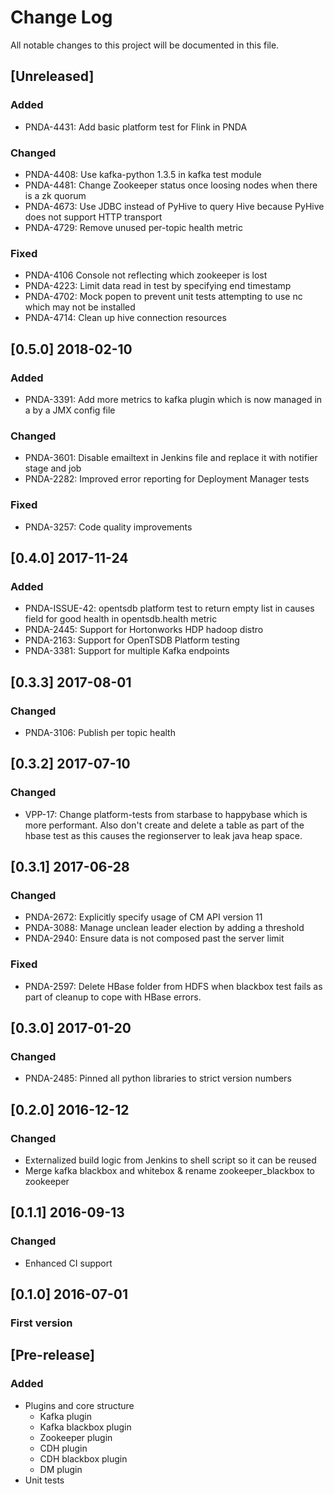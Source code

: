 # Change Log
All notable changes to this project will be documented in this file.

## [Unreleased]
### Added
- PNDA-4431: Add basic platform test for Flink in PNDA

### Changed
- PNDA-4408: Use kafka-python 1.3.5 in kafka test module
- PNDA-4481: Change Zookeeper status once loosing nodes when there is a zk quorum
- PNDA-4673: Use JDBC instead of PyHive to query Hive because PyHive does not support HTTP transport
- PNDA-4729: Remove unused per-topic health metric

### Fixed
- PNDA-4106 Console not reflecting which zookeeper is lost
- PNDA-4223: Limit data read in test by specifying end timestamp
- PNDA-4702: Mock popen to prevent unit tests attempting to use nc which may not be installed
- PNDA-4714: Clean up hive connection resources

## [0.5.0] 2018-02-10
### Added
- PNDA-3391: Add more metrics to kafka plugin which is now managed in a by a JMX config file

### Changed
- PNDA-3601: Disable emailtext in Jenkins file and replace it with notifier stage and job
- PNDA-2282: Improved error reporting for Deployment Manager tests

### Fixed
- PNDA-3257: Code quality improvements

## [0.4.0] 2017-11-24
### Added
- PNDA-ISSUE-42: opentsdb platform test to return empty list in causes field for good health in opentsdb.health metric
- PNDA-2445: Support for Hortonworks HDP hadoop distro
- PNDA-2163: Support for OpenTSDB Platform testing
- PNDA-3381: Support for multiple Kafka endpoints

## [0.3.3] 2017-08-01
### Changed
- PNDA-3106: Publish per topic health

## [0.3.2] 2017-07-10
### Changed
- VPP-17: Change platform-tests from starbase to happybase which is more performant. Also don't create and delete a table as part of the hbase test as this causes the regionserver to leak java heap space.

## [0.3.1] 2017-06-28
### Changed
- PNDA-2672: Explicitly specify usage of CM API version 11
- PNDA-3088: Manage unclean leader election by adding a threshold
- PNDA-2940: Ensure data is not composed past the server limit

### Fixed
- PNDA-2597: Delete HBase folder from HDFS when blackbox test fails as part of cleanup to cope with HBase errors.

## [0.3.0] 2017-01-20
### Changed
- PNDA-2485: Pinned all python libraries to strict version numbers

## [0.2.0] 2016-12-12
### Changed
- Externalized build logic from Jenkins to shell script so it can be reused
- Merge kafka blackbox and whitebox & rename zookeeper_blackbox to zookeeper

## [0.1.1] 2016-09-13
### Changed
- Enhanced CI support

## [0.1.0] 2016-07-01
### First version

## [Pre-release]
### Added

- Plugins and core structure
	- Kafka plugin
	- Kafka blackbox plugin
	- Zookeeper plugin
	- CDH plugin
	- CDH blackbox plugin
	- DM plugin
- Unit tests
